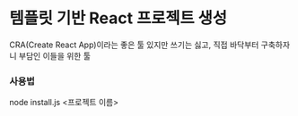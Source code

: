 # 템플릿 기반 React 프로젝트 생성

CRA(Create React App)이라는 좋은 툴 있지만 쓰기는 싫고, 직접 바닥부터 구축하자니 부담인 이들을 위한 툴

### 사용법
node install.js <프로젝트 이름>
